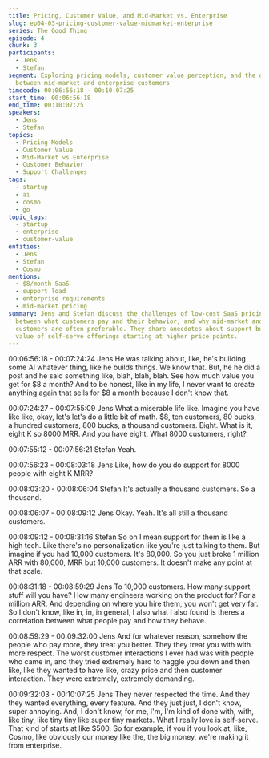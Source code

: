 ```yaml
---
title: Pricing, Customer Value, and Mid-Market vs. Enterprise
slug: ep04-03-pricing-customer-value-midmarket-enterprise
series: The Good Thing
episode: 4
chunk: 3
participants:
  - Jens
  - Stefan
segment: Exploring pricing models, customer value perception, and the differences
  between mid-market and enterprise customers
timecode: 00:06:56:18 - 00:10:07:25
start_time: 00:06:56:18
end_time: 00:10:07:25
speakers:
  - Jens
  - Stefan
topics:
  - Pricing Models
  - Customer Value
  - Mid-Market vs Enterprise
  - Customer Behavior
  - Support Challenges
tags:
  - startup
  - ai
  - cosmo
  - go
topic_tags:
  - startup
  - enterprise
  - customer-value
entities:
  - Jens
  - Stefan
  - Cosmo
mentions:
  - $8/month SaaS
  - support load
  - enterprise requirements
  - mid-market pricing
summary: Jens and Stefan discuss the challenges of low-cost SaaS pricing, the correlation
  between what customers pay and their behavior, and why mid-market and enterprise
  customers are often preferable. They share anecdotes about support burdens and the
  value of self-serve offerings starting at higher price points.
---
```


00:06:56:18 - 00:07:24:24
Jens
He was talking about, like, he's building some AI whatever thing, like he builds things. We know
that. But, he he did a post and he said something like, blah, blah, blah. See how much value
you get for $8 a month? And to be honest, like in my life, I never want to create anything again
that sells for $8 a month because I don't know that.

00:07:24:27 - 00:07:55:09
Jens
What a miserable life like. Imagine you have like like, okay, let's let's do a little bit of math. $8,
ten customers, 80 bucks, a hundred customers, 800 bucks, a thousand customers. Eight. What
is it, eight K so 8000 MRR. And you have eight. What 8000 customers, right?

00:07:55:12 - 00:07:56:21
Stefan
Yeah.

00:07:56:23 - 00:08:03:18
Jens
Like, how do you do support for 8000 people with eight K MRR?

00:08:03:20 - 00:08:06:04
Stefan
It's actually a thousand customers. So a thousand.

00:08:06:07 - 00:08:09:12
Jens
Okay. Yeah. It's all still a thousand customers.

00:08:09:12 - 00:08:31:16
Stefan
So on I mean support for them is like a high tech. Like there's no personalization like you're just
talking to them. But imagine if you had 10,000 customers. It's 80,000. So you just broke 1
million ARR with 80,000, MRR but 10,000 customers. It doesn't make any point at that scale.

00:08:31:18 - 00:08:59:29
Jens
To 10,000 customers. How many support stuff will you have? How many engineers working on
the product for? For a million ARR. And depending on where you hire them, you won't get very
far. So I don't know, like in, in, in general, I also what I also found is theres a correlation between
what people pay and how they behave.

00:08:59:29 - 00:09:32:00
Jens
And for whatever reason, somehow the people who pay more, they treat you better. They they
treat you with with more respect. The worst customer interactions I ever had was with people
who came in, and they tried extremely hard to haggle you down and then like, like they wanted
to have like, crazy price and then customer interaction. They were extremely, extremely
demanding.

00:09:32:03 - 00:10:07:25
Jens
They never respected the time. And they they wanted everything, every feature. And they just
just, I don't know, super annoying. And, I don't know, for me, I'm, I'm kind of done with, with, like
tiny, like tiny tiny like super tiny markets. What I really love is self-serve. That kind of starts at
like $500. So for example, if you if you look at, like, Cosmo, like obviously our money like the,
the big money, we're making it from enterprise.